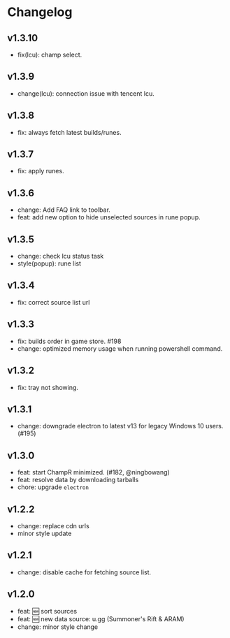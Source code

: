 # Changelog

## v1.3.10
- fix(lcu): champ select.

## v1.3.9
- change(lcu): connection issue with tencent lcu.

## v1.3.8
- fix: always fetch latest builds/runes.

## v1.3.7
- fix: apply runes.

## v1.3.6
- change: Add FAQ link to toolbar.
- feat: add new option to hide unselected sources in rune popup.

## v1.3.5
- change: check lcu status task
- style(popup): rune list

## v1.3.4
- fix: correct source list url

## v1.3.3
- fix: builds order in game store. #198
- change: optimized memory usage when running powershell command.

## v1.3.2
- fix: tray not showing.

## v1.3.1
- change: downgrade electron to latest v13 for legacy Windows 10 users. (#195)

## v1.3.0
- feat: start ChampR minimized. (#182, @ningbowang)
- feat: resolve data by downloading tarballs
- chore: upgrade `electron`

## v1.2.2
- change: replace cdn urls
- minor style update

## v1.2.1
- change: disable cache for fetching source list.

## v1.2.0
- feat: 🆕 sort sources
- feat: 🆕 new data source: u.gg (Summoner's Rift & ARAM)
- change: minor style change
